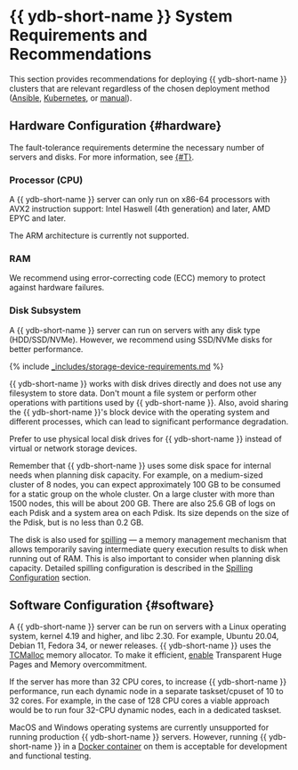 # {{ ydb-short-name }} System Requirements and Recommendations

This section provides recommendations for deploying {{ ydb-short-name }} clusters that are relevant regardless of the chosen deployment method ([Ansible](../deployment-options/ansible/index.md), [Kubernetes](../deployment-options/kubernetes/index.md), or [manual](../deployment-options/manual/index.md)).

## Hardware Configuration {#hardware}

The fault-tolerance requirements determine the necessary number of servers and disks. For more information, see [{#T}](../../concepts/topology.md).

### Processor (CPU)

A {{ ydb-short-name }} server can only run on x86-64 processors with AVX2 instruction support: Intel Haswell (4th generation) and later, AMD EPYC and later.

The ARM architecture is currently not supported.

### RAM

We recommend using error-correcting code (ECC) memory to protect against hardware failures.

### Disk Subsystem

A {{ ydb-short-name }} server can run on servers with any disk type (HDD/SSD/NVMe). However, we recommend using SSD/NVMe disks for better performance.

{% include [_includes/storage-device-requirements.md](../../_includes/storage-device-requirements.md) %}

{{ ydb-short-name }} works with disk drives directly and does not use any filesystem to store data. Don't mount a file system or perform other operations with partitions used by {{ ydb-short-name }}. Also, avoid sharing the {{ ydb-short-name }}'s block device with the operating system and different processes, which can lead to significant performance degradation.

Prefer to use physical local disk drives for {{ ydb-short-name }} instead of virtual or network storage devices.

Remember that {{ ydb-short-name }} uses some disk space for internal needs when planning disk capacity. For example, on a medium-sized cluster of 8 nodes, you can expect approximately 100 GB to be consumed for a static group on the whole cluster. On a large cluster with more than 1500 nodes, this will be about 200 GB. There are also 25.6 GB of logs on each Pdisk and a system area on each Pdisk. Its size depends on the size of the Pdisk, but is no less than 0.2 GB.

The disk is also used for [spilling](../../concepts/glossary.md#spilling) — a memory management mechanism that allows temporarily saving intermediate query execution results to disk when running out of RAM. This is also important to consider when planning disk capacity. Detailed spilling configuration is described in the [Spilling Configuration](../../reference/configuration/spilling.md) section.

## Software Configuration {#software}

A {{ ydb-short-name }} server can be run on servers with a Linux operating system, kernel 4.19 and higher, and libc 2.30. For example, Ubuntu 20.04, Debian 11, Fedora 34, or newer releases. {{ ydb-short-name }} uses the [TCMalloc](https://google.github.io/tcmalloc) memory allocator. To make it efficient, [enable](https://google.github.io/tcmalloc/tuning.html#system-level-optimizations) Transparent Huge Pages and Memory overcommitment.

If the server has more than 32 CPU cores, to increase {{ ydb-short-name }} performance, run each dynamic node in a separate taskset/cpuset of 10 to 32 cores. For example, in the case of 128 CPU cores a viable approach would be to run four 32-CPU dynamic nodes, each in a dedicated taskset.

MacOS and Windows operating systems are currently unsupported for running production {{ ydb-short-name }} servers. However, running {{ ydb-short-name }} in a [Docker container](../../quickstart.md) on them is acceptable for development and functional testing.

